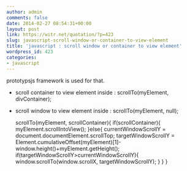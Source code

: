 ```yaml
---
author: admin
comments: false
date: 2014-02-27 08:54:31+00:00
layout: post
link: https://witr.net/quotation/?p=423
slug: javascript-scroll-window-or-container-to-view-element
title: 'javascript : scroll window or container to view element'
wordpress_id: 423
categories:
- javascript
---
```



prototypsjs framework is used for that.

- scroll container to view element inside : scrollTo(myElement, divContainer);
- scroll window to view element inside : scrollTo(myElement, null);

    
    
    scrollTo(myElement, scrollContainer){
        if(scrollContainer){
            myElement.scrollIntoView();
        }else{
            currentWindowScrollY = document.documentElement.scrollTop;
            targetWindowScrollY = Element.cumulativeOffset(myElement)[1]-window.height()+myElement.getHeight();
            if(targetWindowScrollY>currentWindowScrollY){
                window.scrollTo(window.scrollX, targetWindowScrollY);
            }
        }
    }
    




